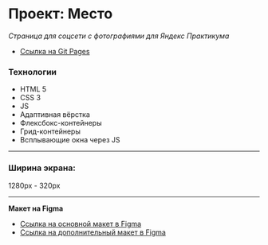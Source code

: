 # Проект: Место

*Страница для соцсети с фотографиями для Яндекс Практикума*

* [Ссылка на Git Pages](https://stupidkubik.github.io/mesto/)

### Технологии
* HTML 5
* CSS 3
* JS
* Адаптивная вёрстка
* Флексбокс-контейнеры
* Грид-контейнеры
* Всплывающие окна через JS

------ 

### Ширина экрана:
1280px - 320px

------

**Макет на Figma**

* [Ссылка на основной макет в Figma](https://www.figma.com/file/2cn9N9jSkmxD84oJik7xL7/JavaScript.-Sprint-4?node-id=0%3A1)
* [Ссылка на дополнительный макет в Figma](https://www.figma.com/file/bjyvbKKJN2naO0ucURl2Z0/JavaScript.-Sprint-5?node-id=0%3A1)
